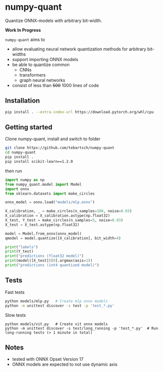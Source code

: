 # numpy-quant

Quantize ONNX-models with arbitrary bit-width.

**Work In Progress**

`numpy-quant` aims to
 
 - allow evaluating neural network quantization methods for arbitrary bit-widths
 - support importing ONNX models
 - be able to quantize common
   - CNNs
   - transformers
   - graph neural networks
 - consist of less than ~~500~~ 1000 lines of code

## Installation

```bash
pip install . --extra-index-url https://download.pytorch.org/whl/cpu
```

## Getting started

Clone numpy-quant, install and switch to folder

```bash
git clone https://github.com/tebartsch/numpy-quant
cd numpy-quant
pip install .
pip install scikit-learn==1.2.0
```

then run

```python
import numpy as np
from numpy_quant.model import Model
import onnx
from sklearn.datasets import make_circles

onnx_model = onnx.load("models/mlp.onnx")

X_calibration, _ = make_circles(n_samples=100, noise=0.03)
X_calibration = X_calibration.astype(np.float32)
X_test, Y_test = make_circles(n_samples=5, noise=0.03)
X_test = X_test.astype(np.float32)

model = Model.from_onnx(onnx_model)
qmodel = model.quantize([X_calibration], bit_width=4)

print("labels")
print(Y_test)
print("predictions (float32 model)")
print(model([X_test])[0].argmax(axis=1))
print("predictions (int4 quantized model)")
```

## Tests

Fast tests
```bash
python models/mlp.py   # Create mlp onnx models
python -m unittest discover -s test -p 'test_*.py' 
```
Slow tests
```
python models/vit.py   # Create vit onnx models
python -m unittest discover -s test/long_running -p 'test_*.py'  # Run long-running tests (> 1 minute in total)
```

## Notes

 - tested with ONNX Opset Version 17
 - ONNX models are expected to not use dynamic axis